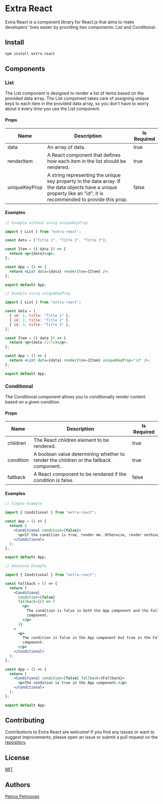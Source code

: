 # Extra React

Extra React is a component library for React.js that aims to make developers' lives easier by providing two components: List and Conditional.

## Install

```js
npm install extra-react
```

## Components

### List

The List component is designed to render a list of items based on the provided data array.
The List component takes care of assigning unique keys to each item in the provided data array, so you don't have to worry about it every time you use the List component.

#### Props

| Name          | Description                                                                                                                                                       | Is Required |
| ------------- | ----------------------------------------------------------------------------------------------------------------------------------------------------------------- | ----------- |
| data          | An array of data.                                                                                                                                                 | true        |
| renderItem    | A React component that defines how each item in the list should be rendered.                                                                                      | true        |
| uniqueKeyProp | A string representing the unique key property in the data array. If the data objects have a unique property like an "id", it is recommended to provide this prop. | false       |

#### Examples

```jsx
// Example without using uniqueKeyProp

import { List } from "extra-react";

const data = ["Title 1", "Title 2", "Title 3"];

const Item = ({ data }) => {
  return <p>{data}</p>;
};

const App = () => {
  return <List data={data} renderItem={Item} />;
};

export default App;
```

```jsx
// Example using uniqueKeyProp

import { List } from "extra-react";

const data = [
  { id: 1, title: "Title 1" },
  { id: 2, title: "Title 2" },
  { id: 3, title: "Title 3" },
];

const Item = ({ data }) => {
  return <p>{data.title}</p>;
};

const App = () => {
  return <List data={data} renderItem={Item} uniqueKeyProp="id" />;
};

export default App;
```

### Conditional

The Conditional component allows you to conditionally render content based on a given condition.

#### Props

| Name      | Description                                                                           | Is Required |
| --------- | ------------------------------------------------------------------------------------- | ----------- |
| children  | The React children element to be rendered.                                            | true        |
| condition | A boolean value determining whether to render the children or the fallback component. | true        |
| fallback  | A React component to be rendered if the condition is false.                           | false       |

#### Examples

```jsx
// Simple Example

import { Conditional } from "extra-react";

const App = () => {
  return (
    <Conditional condition={false}>
      <p>If the condition is true, render me. Otherwise, render nothing.</p>
    </Conditional>
  );
};

export default App;
```

```jsx
// Advanced Example

import { Conditional } from "extra-react";

const Fallback = () => {
  return (
    <Conditional
      condition={false}
      fallback={() => (
        <p>
          The condition is false in both the App component and the Fallback
          component.
        </p>
      )}
    >
      <p>
        The condition is false in the App component but true in the Fallback
        component.
      </p>
    </Conditional>
  );
};

const App = () => {
  return (
    <Conditional condition={false} fallback={Fallback}>
      <p>The condition is true in the App component.</p>
    </Conditional>
  );
};

export default App;
```

## Contributing

Contributions to Extra React are welcome! If you find any issues or want to suggest improvements, please open an issue or submit a pull request on the [repository](https://github.com/Petros-Petrosyan/extra-react).

## License

[MIT](https://github.com/Petros-Petrosyan/extra-react/blob/main/LICENSE)

## Authors

[Petros Petrosyan](https://github.com/Petros-Petrosyan)
